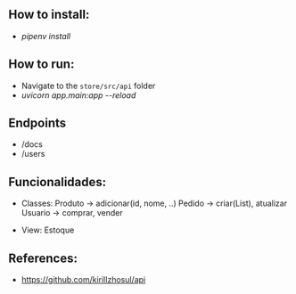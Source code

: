 ## How to install:
  - *pipenv install* 

## How to run:
  - Navigate to the `store/src/api` folder 
  - *uvicorn app.main:app --reload* 

## Endpoints

- /docs
- /users


## Funcionalidades:

- Classes:
Produto -> adicionar(id, nome, ..)
Pedido -> criar(List<Produto>), atualizar
Usuario -> comprar, vender

- View:
Estoque

## References:
- https://github.com/kirillzhosul/api


